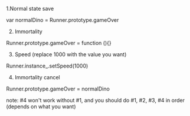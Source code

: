 1.Normal state save

var normalDino = Runner.prototype.gameOver 

2.  Immortality

Runner.prototype.gameOver = function (){} 

3. Speed (replace 1000 with the value you want)

Runner.instance_.setSpeed(1000)

4. Immortality cancel

Runner.prototype.gameOver = normalDino


note: #4 won't work without #1, and you should do #1, #2, #3, #4 in order (depends on what you want)
